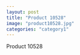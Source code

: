 ```yaml
---
layout: post
title: "Product 10528"
image: "product10528.jpg"
categories: "category1"
---
```

Product 10528
